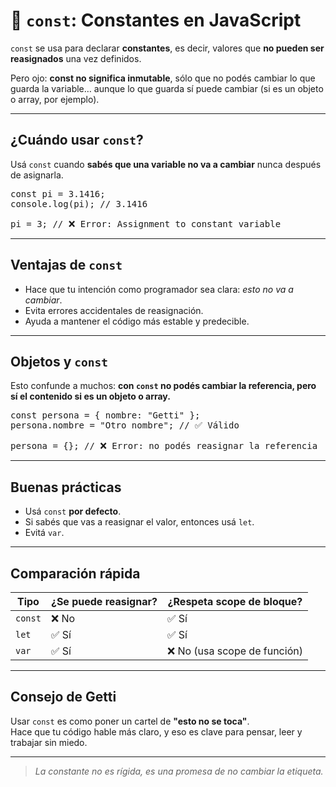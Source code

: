 # 🧱 `const`: Constantes en JavaScript

`const` se usa para declarar **constantes**, es decir, valores que **no pueden ser reasignados** una vez definidos.

Pero ojo: **const no significa inmutable**, sólo que no podés cambiar lo que guarda la variable… aunque lo que guarda sí puede cambiar (si es un objeto o array, por ejemplo).

---

## ¿Cuándo usar `const`?

Usá `const` cuando **sabés que una variable no va a cambiar** nunca después de asignarla.

<pre>
const pi = 3.1416;
console.log(pi); // 3.1416

pi = 3; // ❌ Error: Assignment to constant variable
</pre>

---

## Ventajas de `const`

- Hace que tu intención como programador sea clara: *esto no va a cambiar*.  
- Evita errores accidentales de reasignación.  
- Ayuda a mantener el código más estable y predecible.

---

## Objetos y `const`

Esto confunde a muchos: **con `const` no podés cambiar la referencia, pero sí el contenido si es un objeto o array.**

<pre>
const persona = { nombre: "Getti" };
persona.nombre = "Otro nombre"; // ✅ Válido

persona = {}; // ❌ Error: no podés reasignar la referencia
</pre>

---

## Buenas prácticas

- Usá `const` **por defecto**.  
- Si sabés que vas a reasignar el valor, entonces usá `let`.  
- Evitá `var`.

---

## Comparación rápida

| Tipo   | ¿Se puede reasignar? | ¿Respeta scope de bloque? |
|--------|----------------------|----------------------------|
| `const` | ❌ No               | ✅ Sí                      |
| `let`   | ✅ Sí               | ✅ Sí                      |
| `var`   | ✅ Sí               | ❌ No (usa scope de función) |

---

## Consejo de Getti

Usar `const` es como poner un cartel de **"esto no se toca"**.  
Hace que tu código hable más claro, y eso es clave para pensar, leer y trabajar sin miedo.

---

> _La constante no es rígida, es una promesa de no cambiar la etiqueta._  
